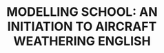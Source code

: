 ---
layout: product
title: "MODELLING SCHOOL: AN INITIATION TO AIRCRAFT WEATHERING ENGLISH"
price: "3100" 
desc: "Knjiga"
img_path: "/assets/img/A.MIG-6030.webp"
brand: "AMMO"
available: false
special_offer: false
new: false
soon: false
cat: "090000"
subcat: "090100"
subsubcat: "090101"
sifra: "A.MIG-6030"
popular: false
spec: false
---